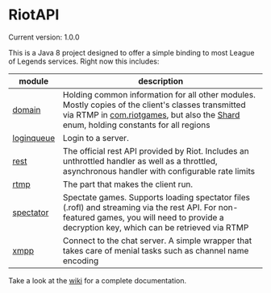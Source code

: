 # RiotAPI

Current version: 1.0.0

This is a Java 8 project designed to offer a simple binding to most League of Legends services. Right now this includes:

| module | description |
|--------|-------------|
|[domain](https://github.com/loldevs/riotapi/wiki/domain) | Holding common information for all other modules. Mostly copies of the client's classes transmitted via RTMP in [com.riotgames](../tree/master/domain/src/main/java/net/boreeas/riotapi/com/riotgames), but also the [Shard](../blob/master/domain/src/main/java/net/boreeas/riotapi/Shard.java) enum, holding constants for all regions |
|[loginqueue](https://github.com/loldevs/riotapi/wiki/loginqueue) | Login to a server. |
|[rest](https://github.com/loldevs/riotapi/wiki/rest) | The official rest API provided by Riot. Includes an unthrottled handler as well as a throttled, asynchronous handler with configurable rate limits |
|[rtmp](https://github.com/loldevs/riotapi/wiki/rtmp) | The part that makes the client run. |
|[spectator](https://github.com/loldevs/riotapi/wiki/spectator) | Spectate games. Supports loading spectator files (.rofl) and streaming via the rest API. For non-featured games, you will need to provide a decryption key, which can be retrieved via RTMP |
|[xmpp](https://github.com/loldevs/riotapi/wiki/xmpp) | Connect to the chat server. A simple wrapper that takes care of menial tasks such as channel name encoding |

Take a look at the [wiki](https://github.com/loldevs/riotapi/wiki) for a complete documentation.
